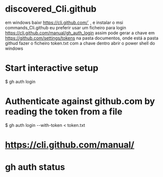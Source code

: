 # discovered_Cli.github
em windows baixr https://cli.github.com/´ , e instalar o msi
 commands_Cli.github
 eu preferir usar um ficheiro para login  https://cli.github.com/manual/gh_auth_login
 assim pode gerar a chave em https://github.com/settings/tokens
 na pasta documentos, onde está a pasta  githud fazer o ficheiro token.txt com a chave dentro
 abrir o power shell do windows
# Start interactive setup
$ gh auth login

# Authenticate against github.com by reading the token from a file
$ gh auth login --with-token < token.txt

# https://cli.github.com/manual/

# gh auth status
